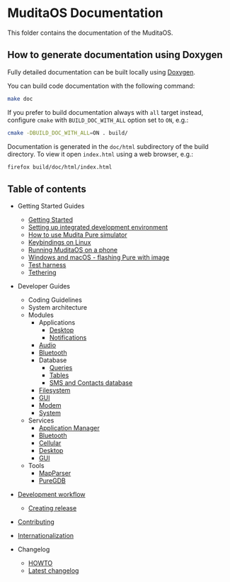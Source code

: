 # MuditaOS Documentation

This folder contains the documentation of the MuditaOS.

## How to generate documentation using Doxygen

Fully detailed documentation can be built locally using [Doxygen](https://www.doxygen.nl/index.html).

You can build code documentation with the following command:
```sh
make doc
```
If you prefer to build documentation always with `all` target instead, configure `cmake`
with `BUILD_DOC_WITH_ALL` option set to `ON`, e.g.:
```sh
cmake -DBUILD_DOC_WITH_ALL=ON . build/
```

Documentation is generated in the `doc/html` subdirectory of the build directory. To view it open `index.html` using a web browser, e.g.:
```sh
firefox build/doc/html/index.html
```

## Table of contents

- Getting Started Guides
    - [Getting Started](quickstart.md)
    - [Setting up integrated development environment](setup_ide.md)
    - [How to use Mudita Pure simulator](howto_simulator.md)
    - [Keybindings on Linux](host_keyboard_bindings.md)
    - [Running MuditaOS on a phone](running_on_phone.md)
    - [Windows and macOS - flashing Pure with image](flashing_win_macos.md)
    - [Test harness](../test/README.md)
    - [Tethering](../tethering.md)

- Developer Guides
    - Coding Guidelines
    - System architecture
    - Modules
        - Applications
            - [Desktop](../module-apps/application-desktop/doc/README.md)
            - [Notifications](../module-apps/notifications/README.md)
        - [Audio](../module-audio/README.md)
        - [Bluetooth](../module-bluetooth/README.md)
        - Database
            - [Queries](../module-db/queries/README.md)
            - [Tables](../module-db/Tables/README.md)
            - [SMS and Contacts database](database_v2.md)
        - [Filesystem](../module-vfs/README.md)
        - [GUI](../module-gui/README.md)
        - [Modem](../module-cellular/modem/README.md)
        - [System](../module-sys/README.md)
    - Services
        - [Application Manager](../module-services/service-appmgr/doc/README.md)
        - [Bluetooth](../module-services/service-bluetooth/doc/readme.md)
        - [Cellular](../module-services/service-cellular/doc/README.md)
        - [Desktop](../module-services/service-desktop/README.md)
        - [GUI](../module-services/service-gui/doc/README.md)
    - Tools
        - [MapParser](https://github.com/mudita/misc-tools/blob/master/mapparser/README.md)
        - [PureGDB](https://github.com/mudita/misc-tools/blob/master/puregdb/README.md)
- [Development workflow](development_workflow.md)
    - [Creating release](release.md)
- [Contributing](../CONTRIBUTING.md)
- [Internationalization](i18n.md)
- Changelog
    - [HOWTO](changelog_howto.md)
    - [Latest changelog](../changelog.md)
